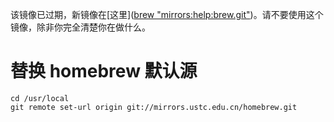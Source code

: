 ---
---

该镜像已过期，新镜像在[这里]([brew "mirrors:help:brew.git"](https://mirrors.ustc.edu.cn/help/brew.git.html))。请不要使用这个镜像，除非你完全清楚你在做什么。

# 替换 homebrew 默认源

    cd /usr/local
    git remote set-url origin git://mirrors.ustc.edu.cn/homebrew.git
